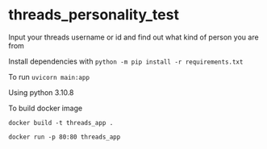 # threads_personality_test
Input your threads username or id and find out what kind of person you are from

Install dependencies with `python -m pip install -r requirements.txt`

To run `uvicorn main:app`

Using python 3.10.8

To build docker image

```
docker build -t threads_app .
```

```
docker run -p 80:80 threads_app
```
